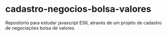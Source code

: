 # cadastro-negocios-bolsa-valores
Repositório para estudar javascript ES6, através de um projeto de cadastro de negociações bolsa de valores.
